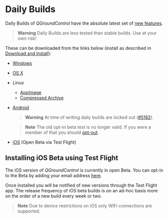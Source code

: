 # Daily Builds

Daily Builds of *QGroundControl* have the absolute latest set of [new features](../releases/daily_build_new_features.md).

> **Warning** Daily Builds are less tested than stable builds. Use at your own risk!

These can be downloaded from the links below (install as described in [Download and Install](../getting_started/download_and_install.md)):

* [Windows](https://s3-us-west-2.amazonaws.com/qgroundcontrol/builds/master/QGroundControl-installer.exe)
* [OS X](https://s3-us-west-2.amazonaws.com/qgroundcontrol/builds/master/QGroundControl.dmg)
* Linux 
  * [AppImage](https://s3-us-west-2.amazonaws.com/qgroundcontrol/builds/master/QGroundControl.AppImage)
  * [Compressed Archive](https://s3-us-west-2.amazonaws.com/qgroundcontrol/builds/master/QGroundControl.tar.bz2)
* [Android](https://play.google.com/store/apps/details?id=org.mavlink.qgroundcontrolbeta&rdid=org.mavlink.qgroundcontrolbeta) 
  > **Warning** At time of writing daily builds are locked out ([#5162](https://github.com/mavlink/qgroundcontrol/issues/5162)).
  
  <span></span>
  > **Note** The old opt-in beta test is no longer valid. If you were a member of that you should [opt-out](https://play.google.com/apps/testing/org.mavlink.qgroundcontrol).
* [iOS](#installing-ios-beta-using-test-flight) (Open Beta via Test Flight)


## Installing iOS Beta using Test Flight

The iOS version of *QGroundControl* is currently in open Beta. You can opt-in to the Beta by adding your email address [here](https://github.com/mavlink/qgroundcontrol/issues/3509). 

Once installed you will be notified of new versions through the Test Flight app. The release frequency of iOS beta builds is on an ad-hoc basis more on the order of a new build every week or two.

> **Note** Due to device restrictions on iOS only WiFi connections are supported. 
